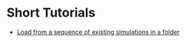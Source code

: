 

# Short Tutorials
- [Load from a sequence of existing simulations in a folder](examples/LoadFromExistingOutputs.md)
